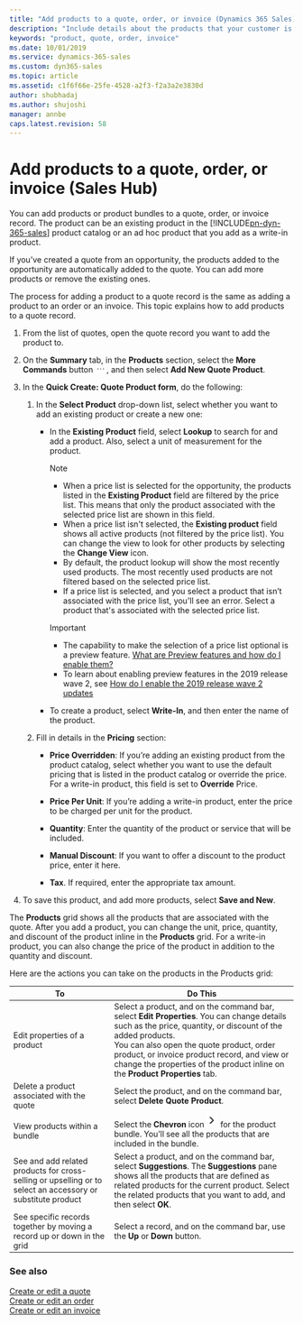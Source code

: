 ```yaml
---
title: "Add products to a quote, order, or invoice (Dynamics 365 Sales) | MicrosoftDocs"
description: "Include details about the products that your customer is interested in purchasing in your quote, order, or invoice in Dynamics 365 Sales."
keywords: "product, quote, order, invoice"
ms.date: 10/01/2019
ms.service: dynamics-365-sales
ms.custom: dyn365-sales
ms.topic: article
ms.assetid: c1f6f66e-25fe-4528-a2f3-f2a3a2e3830d
author: shubhadaj
ms.author: shujoshi
manager: annbe
caps.latest.revision: 58
---
```


# Add products to a quote, order, or invoice (Sales Hub)

You can add products or product bundles to a quote, order, or invoice record. The product can be an existing product in the [!INCLUDE[pn-dyn-365-sales](../includes/pn-dyn-365-sales.md)] product catalog or an ad hoc product that you add as a write-in product. 

If you’ve created a quote from an opportunity, the products added to the opportunity are automatically added to the quote. You can add more products or remove the existing ones.

The process for adding a product to a quote record is the same as adding a product to an order or an invoice. This topic explains how to add products to a quote record.

1. From the list of quotes, open the quote record you want to add the product to. 

2. On the **Summary** tab, in the **Products** section, select the **More Commands** button ![More Commands button](media/more-commands-button.png "More Commands button"), and then select **Add New Quote Product**.

3. In the **Quick Create: Quote Product form**, do the following: 

    1.	In the **Select Product** drop-down list, select whether you want to add an existing product or create a new one:

        - In the **Existing Product** field, select **Lookup** to search for and add a product. Also, select a unit of measurement for the product.

          > [!NOTE]
          > - When a price list is selected for the opportunity, the products listed in the **Existing Product** field are filtered by the price list. This means that only the product associated with the selected price list are shown in this field. 
          > - When a price list isn't selected, the **Existing product** field shows all active products (not filtered by the price list). You can change the view to look for other products by selecting the **Change View** icon. 
          > - By default, the product lookup will show the most recently used products. The most recently used products are not filtered based on the selected price list. 
          > - If a price list is selected, and you select a product that isn’t associated with the price list, you'll see an error. Select a product that's associated with the selected price list.


            > [!IMPORTANT]
            > - The capability to make the selection of a price list optional is a preview feature. [What are Preview features and how do I enable them?](../admin/what-are-preview-features-how-do-i-enable-them.md)
            > - To learn about enabling preview features in the 2019 release wave 2, see [How do I enable the 2019 release wave 2 updates](/power-platform/admin/preview-october-2019-updates#when-will-the-2019-release-wave-2-features-be-enabled)

        - To create a product, select **Write-In**, and then enter the name of the product.

    2.	Fill in details in the **Pricing** section:

        - **Price Overridden**: If you’re adding an existing product from the product catalog, select whether you want to use the default pricing that is listed in the product catalog or override the price. For a write-in product, this field is set to **Override** Price. 

        - **Price Per Unit**: If you’re adding a write-in product, enter the price to be charged per unit for the product.

        - **Quantity**: Enter the quantity of the product or service that will be included. 

        - **Manual Discount**: If you want to offer a discount to the product price, enter it here. 

        - **Tax**. If required, enter the appropriate tax amount. 

4. To save this product, and add more products, select **Save and New**.

The **Products** grid shows all the products that are associated with the quote. After you add a product, you can change the unit, price, quantity, and discount of the product inline in the **Products** grid. For a write-in product, you can also change the price of the product in addition to the quantity and discount. 

Here are the actions you can take on the products in the Products grid:

|To                                    |Do This                                                           |
|--------------------------------------|------------------------------------------------------------------|
|Edit properties of a product  |Select a product, and on the command bar, select **Edit Properties**. You can change details such as the price, quantity, or discount of the added products. <br/> You can also open the quote product, order product, or invoice product record, and view or change the properties of the product inline on the **Product Properties** tab. |
|Delete a product associated with the quote |Select the product, and on the command bar, select **Delete Quote Product**. |
|View products within a bundle | Select the **Chevron** icon ![Chevron icon](media/chevron-icon.png "Chevron icon") for the product bundle. You’ll see all the products that are included in the bundle. |
|See and add related products for cross-selling or upselling or to select an accessory or substitute product | Select a product, and on the command bar, select **Suggestions**. The **Suggestions** pane shows all the products that are defined as related products for the current product. Select the related products that you want to add, and then select **OK**. |
|See specific records together by moving a record up or down in the grid | Select a record, and on the command bar, use the **Up** or **Down** button. |


### See also  
 [Create or edit a quote](../sales-enterprise/create-edit-quote-sales.md)  
 [Create or edit an order](../sales-enterprise/create-edit-order-sales.md)  
 [Create or edit an invoice](../sales-enterprise/create-edit-invoice-sales.md)  

